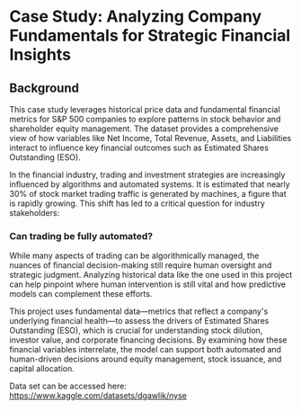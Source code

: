 # Case Study: Analyzing Company Fundamentals for Strategic Financial Insights

## Background

This case study leverages historical price data and fundamental financial metrics for S&P 500 companies to explore patterns in stock behavior and shareholder equity management. The dataset provides a comprehensive view of how variables like Net Income, Total Revenue, Assets, and Liabilities interact to influence key financial outcomes such as Estimated Shares Outstanding (ESO).

In the financial industry, trading and investment strategies are increasingly influenced by algorithms and automated systems. It is estimated that nearly 30% of stock market trading traffic is generated by machines, a figure that is rapidly growing. This shift has led to a critical question for industry stakeholders:

### Can trading be fully automated?

While many aspects of trading can be algorithmically managed, the nuances of financial decision-making still require human oversight and strategic judgment. Analyzing historical data like the one used in this project can help pinpoint where human intervention is still vital and how predictive models can complement these efforts.

This project uses fundamental data—metrics that reflect a company's underlying financial health—to assess the drivers of Estimated Shares Outstanding (ESO), which is crucial for understanding stock dilution, investor value, and corporate financing decisions. By examining how these financial variables interrelate, the model can support both automated and human-driven decisions around equity management, stock issuance, and capital allocation.

Data set can be accessed here: https://www.kaggle.com/datasets/dgawlik/nyse
